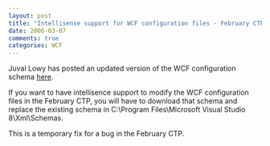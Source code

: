 ```yaml
---
layout: post
title: "Intellisense support for WCF configuration files - February CTP"
date: 2006-03-07
comments: true
categories: WCF
---
```


Juval Lowy has posted an updated version of the WCF configuration schema
[here](http://www.idesign.net/idesign/temp/dotNetConfig.zip).

If you want to have intellisence support to modify the WCF configuration
files in the February CTP, you will have to download that schema and
replace the existing schema in C:\\Program Files\\Microsoft Visual
Studio 8\\Xml\\Schemas.

This is a temporary fix for a bug in the February CTP.

